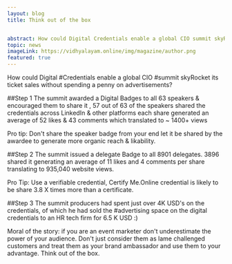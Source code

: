 ```yaml
---
layout: blog
title: Think out of the box


abstract: How could Digital Credentials enable a global CIO summit skyRocket its ticket sales without spending a penny on advertisements?
topic: news
imageLink: https://vidhyalayam.online/img/magazine/author.png
featured: true
---
```

How could Digital #Credentials enable a global CIO #summit skyRocket its ticket sales without spending a penny on advertisements?

##Step 1
The summit awarded a Digital Badges to all 63 speakers & encouraged them to share it ,
57 out of 63 of the speakers shared the credentials across LinkedIn & other platforms each share generated an average of 52 likes & 43 comments which translated to ~ 1400+ views

Pro tip: Don't share the speaker badge from your end let it be shared by the awardee to generate more organic reach & likability.

##Step 2
The summit issued a delegate Badge to all 8901 delegates. 3896 shared it generating an average of 11 likes and 4 comments per share translating to 935,040 website views.

Pro Tip: Use a verifiable credential, Certify Me.Online credential is likely to be share 3.8 X times more than a certificate.


##Step 3
The summit producers had spent just over 4K USD's on the credentials, of which he had sold the #advertising space on the digital credentials to an HR tech firm for 6.5 K USD :)

Moral of the story: if you are an event marketer don't underestimate the power of your audience. Don't just consider them as lame challenged customers and treat them as your brand ambassador and use them to your advantage. Think out of the box.